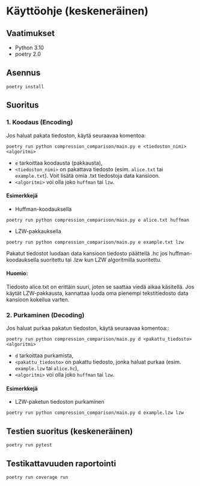 

# Käyttöohje (keskeneräinen)

## Vaatimukset

- Python 3.10
- poetry 2.0

## Asennus
```
poetry install
```

## Suoritus

### 1. Koodaus (Encoding)

  Jos haluat pakata tiedoston, käytä seuraavaa komentoa:
```
poetry run python compression_comparison/main.py e <tiedoston_nimi> <algoritmi>
```

* ```e``` tarkoittaa koodausta (pakkausta),
* ```<tiedoston_nimi>``` on pakattava tiedosto (esim. ```alice.txt``` tai ```example.txt```). Voit lisätä omia .txt tiedostoja data kansioon.
* ```<algoritmi>``` voi olla joko ```huffman``` tai ```lzw```.

#### Esimerkkejä
* Huffman-koodauksella

```
poetry run python compression_comparison/main.py e alice.txt huffman
``` 
* LZW-pakkauksella
```
poetry run python compression_comparison/main.py e example.txt lzw
``` 
Pakatut tiedostot luodaan data kansioon tiedosto päättellä .hc jos huffman-koodauksella suoritettu tai .lzw kun LZW algoritmilla suoritettu.

#### Huomio:
Tiedosto alice.txt on erittäin suuri, joten se saattaa viedä aikaa käsitellä. Jos käytät LZW-pakkausta, kannattaa luoda oma pienempi tekstitiedosto data kansioon kokeilua varten.

### 2. Purkaminen (Decoding)

  Jos haluat purkaa pakatun tiedoston, käytä seuraavaa komentoa::
```
poetry run python compression_comparison/main.py d <pakattu_tiedosto> <algoritmi>
```

* ```d``` tarkoittaa purkamista,
* ```<pakattu_tiedosto>``` on pakattu tiedosto, jonka haluat purkaa (esim. ```example.lzw``` tai ```alice.hc```),
* ```<algoritmi>``` voi olla joko ```huffman``` tai ```lzw```.

#### Esimerkkejä
* LZW-paketun tiedoston purkaminen

```
poetry run python compression_comparison/main.py d example.lzw lzw
``` 



## Testien suoritus (keskeneräinen)

```
poetry run pytest
```



## Testikattavuuden raportointi

```
poetry run coverage run
```